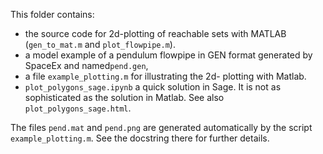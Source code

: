 This folder contains:

- the source code for 2d-plotting of reachable sets with MATLAB (`gen_to_mat.m` and `plot_flowpipe.m`).
- a model example of a pendulum flowpipe in GEN format generated by SpaceEx and named`pend.gen`,
- a file `example_plotting.m` for illustrating the 2d- plotting with Matlab. 
- `plot_polygons_sage.ipynb` a quick solution in Sage. It is not as sophisticated as the solution in Matlab. See also `plot_polygons_sage.html`.

The files `pend.mat` and `pend.png` are generated automatically by the script `example_plotting.m`. See the docstring there for further details.